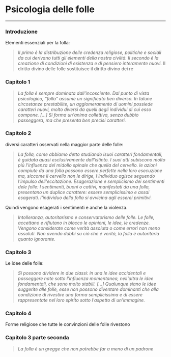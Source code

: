 # Psicologia delle folle
___
### Introduzione
Elementi essenziali per la folla: 
> *Il primo è la distribuzione delle credenza religiose, politiche e sociali da cui derivano tutti gli elementi della nostra civiltà. Il secondo è la creazione di condizioni di esistenza e di pensiero interamente nuovi.* 
> Il diritto divino delle folle sostituisce il diritto divino dei re
### Capitolo 1
> *La folla è sempre dominata dall'incosciente.
> Dal punto di vista psicologico, "folla" assume un significato ben diverso. In talune circostanze prestabilite, un agglomeramento di uomini possiede caratteri nuovi, molto diversi da quelli degli individui di cui esso compone. [...] Si forma un'anima collettiva, senza dubbio passeggera, ma che presenta ben precisi caratteri.*
### Capitolo 2
diversi caratteri osservati nella maggior parte delle folle:
> *La folla, come abbiamo detto studiando isuoi caratteri fondamentali, è guidata quasi esclusivamente dall'istinto. I suoi atti subiscono molto più l'influenza del midollo spinale che quella del cervello. le azioni compiute da una folla possono essere perfette nella loro esecuzione ma, siccome il cervello non le dirige, l'individuo agisce seguendo l'impulso dell'eccitazione. 
> Esagerazione e semplicismo dei sentimenti dele folle: I sentimenti, buoni o cattivi, manifestati da una folla, presentano un duplice carattere: essere semplicissimo e assai esagerati. l'individuo della folla si avvicina agli esserei primitivi.* 

Quindi vengono esagerati i sentimenti e anche la violenza. 
> *Intolleranza, autoritarismo e conservatorismo delle folle. Le folle, accettano e rifiutano in blocco le opinioni, le idee, le credenze. Vengono considerate come verità assoluta o come errori non meno assoluti. Non avendo dubbi su ciò che è verità, la folla è autoritaria quanto ignorante.* 
### Capitolo 3
Le idee delle folle: 
> *Si possono dividere in due classi: in una le idee accidentali e passeggere nate sotto l'influenza momentanea, nell'altra le idee fondamentali, che sono molto stabili. [...]
Qualunque siano le idee suggerite alle folle, esse non possono diventare dominanti che alla condizione di rivestire una forma semplicissima e di essere rappresentate nel loro spirito sotto l'aspetto di un'immagine.* 
### Capitolo 4
Forme religiose che tutte le convinzioni delle folle rivestono 
### Capitolo 3 parte seconda
> *La folla è un gregge che non potrebbe far a meno di un padrone*

